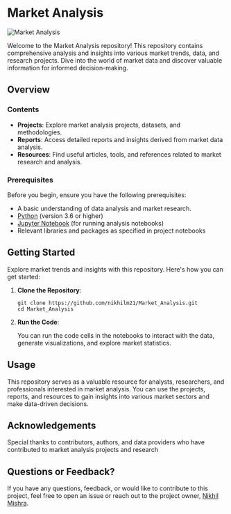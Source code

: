 # Market Analysis

![Market Analysis](https://img.shields.io/badge/Market%20Analysis-Insights-blue.svg)

Welcome to the Market Analysis repository! This repository contains comprehensive analysis and insights into various market trends, data, and research projects. Dive into the world of market data and discover valuable information for informed decision-making.

## Overview

### Contents

- **Projects**: Explore market analysis projects, datasets, and methodologies.
- **Reports**: Access detailed reports and insights derived from market data analysis.
- **Resources**: Find useful articles, tools, and references related to market research and analysis.

### Prerequisites

Before you begin, ensure you have the following prerequisites:

- A basic understanding of data analysis and market research.
- [Python](https://www.python.org/downloads/) (version 3.6 or higher)
- [Jupyter Notebook](https://jupyter.org/install) (for running analysis notebooks)
- Relevant libraries and packages as specified in project notebooks

## Getting Started

Explore market trends and insights with this repository. Here's how you can get started:

1. **Clone the Repository**:

   ```shell
   git clone https://github.com/nikhilm21/Market_Analysis.git
   cd Market_Analysis
   
2. **Run the Code**:

    You can run the code cells in the notebooks to interact with the data, generate visualizations, and explore market statistics.

## Usage 

This repository serves as a valuable resource for analysts, researchers, and professionals interested in market analysis. You can use the projects, reports, and resources to gain insights into various market sectors and make data-driven decisions.

## Acknowledgements

Special thanks to contributors, authors, and data providers who have contributed to market analysis projects and research

## Questions or Feedback?

If you have any questions, feedback, or would like to contribute to this project, feel free to open an issue or reach out to the project owner, [Nikhil Mishra](https://github.com/nikhilm21).


